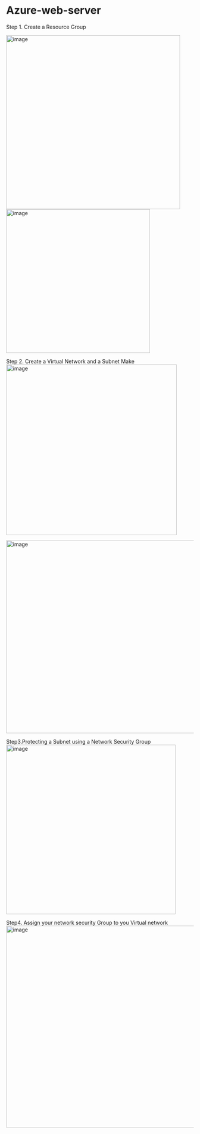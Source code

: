 # Azure-web-server

Step 1. Create a Resource Group

<img width="467" alt="image" src="https://github.com/rogerbarrow/Azure-web-server/assets/46138186/da084479-2f8a-45df-8985-a334e6addfd3">



<img width="386" alt="image" src="https://github.com/rogerbarrow/Azure-web-server/assets/46138186/efbd7921-613e-4ee2-88f2-22d2bab2d0f9">



Step 2. Create a Virtual Network and a Subnet Make 
<img width="458" alt="image" src="https://github.com/rogerbarrow/Azure-web-server/assets/46138186/c5269740-693f-470f-9f38-284b1f32cb7a">

<img width="518" alt="image" src="https://github.com/rogerbarrow/Azure-web-server/assets/46138186/01ac572c-c658-46ce-b209-fccba47e16c0">


Step3.Protecting a Subnet using a Network Security Group  
<img width="455" alt="image" src="https://github.com/rogerbarrow/Azure-web-server/assets/46138186/da9e3be1-be35-416c-8da5-e47d268a2006">


Step4. Assign your network security Group to you Virtual network 
<img width="542" alt="image" src="https://github.com/rogerbarrow/Azure-web-server/assets/46138186/216fdb1d-b8c0-4b7d-9f35-2e41e87e172b">
